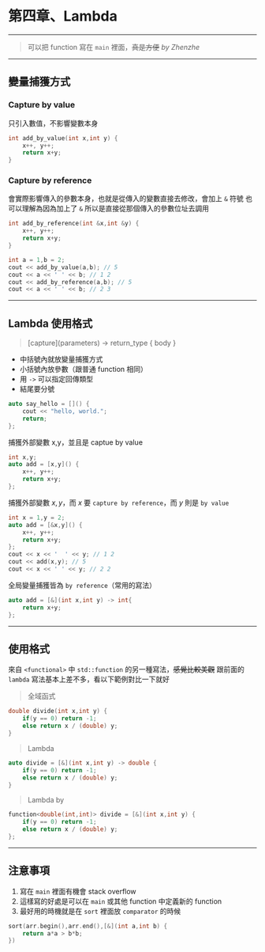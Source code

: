# 第四章、Lambda

---

> 可以把 function 寫在 `main` 裡面，~~真是方便~~
> *by Zhenzhe*

---

## 變量捕獲方式

### Capture by value
只引入數值，不影響變數本身
```cpp
int add_by_value(int x,int y) {
    x++, y++;
    return x+y;
}
```

### Capture by reference
會實際影響傳入的參數本身，也就是從傳入的變數直接去修改，會加上 `&` 符號
也可以理解為因為加上了 `&` 所以是直接從那個傳入的參數位址去調用
```cpp
int add_by_reference(int &x,int &y) {
    x++, y++;
    return x+y;
}
```

```cpp
int a = 1,b = 2;
cout << add_by_value(a,b); // 5
cout << a << ' ' << b; // 1 2
cout << add_by_reference(a,b); // 5
cout << a << ' ' << b; // 2 3
```

---

## Lambda 使用格式
> \[capture](parameters) -> return_type { body }

- 中括號內就放變量捕獲方式
- 小括號內放參數（跟普通 function 相同）
- 用 `->` 可以指定回傳類型
- 結尾要分號

```cpp
auto say_hello = []() {
    cout << "hello, world.";
    return;
};
```
捕獲外部變數 x,y，並且是 captue by value
```cpp
int x,y;
auto add = [x,y]() {
    x++, y++;
    return x+y;
};
```
捕獲外部變數 $x,y$，而 $x$ 要 `capture by reference`，而 $y$ 則是 `by value`
```cpp
int x = 1,y = 2;
auto add = [&x,y]() {
    x++, y++;
    return x+y;
};
cout << x << '  ' << y; // 1 2
cout << add(x,y); // 5
cout << x << ' ' << y; // 2 2
```
全局變量捕獲皆為 `by reference`（常用的寫法）
```cpp
auto add = [&](int x,int y) -> int{
    return x+y;
};
```
---

## <functional> 使用格式
來自 `<functional>` 中 `std::function` 的另一種寫法，~~感覺比較美觀~~
跟前面的 `lambda` 寫法基本上差不多，看以下範例對比一下就好
> 全域函式
```cpp
double divide(int x,int y) {
    if(y == 0) return -1;
    else return x / (double) y;
}
```
> Lambda
```cpp
auto divide = [&](int x,int y) -> double {
    if(y == 0) return -1;
    else return x / (double) y;
}
```
> Lambda by <functional>
```cpp
function<double(int,int)> divide = [&](int x,int y) {
    if(y == 0) return -1;
    else return x / (double) y;
};
```

---

## 注意事項
1. 寫在 `main` 裡面有機會 stack overflow
2. 這樣寫的好處是可以在 `main` 或其他 function 中定義新的 function
3. 最好用的時機就是在 `sort` 裡面放 `comparator` 的時候
```cpp
sort(arr.begin(),arr.end(),[&](int a,int b) {
    return a*a > b*b;
})
```
